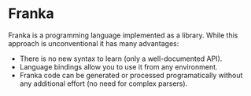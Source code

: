# Franka

Franka is a programming language implemented as a library. While this approach is unconventional it has many 
advantages: 

* There is no new syntax to learn (only a well-documented API).
* Language bindings allow you to use it from any environment. 
* Franka code can be generated or processed programatically without any additional effort (no need for complex parsers).
